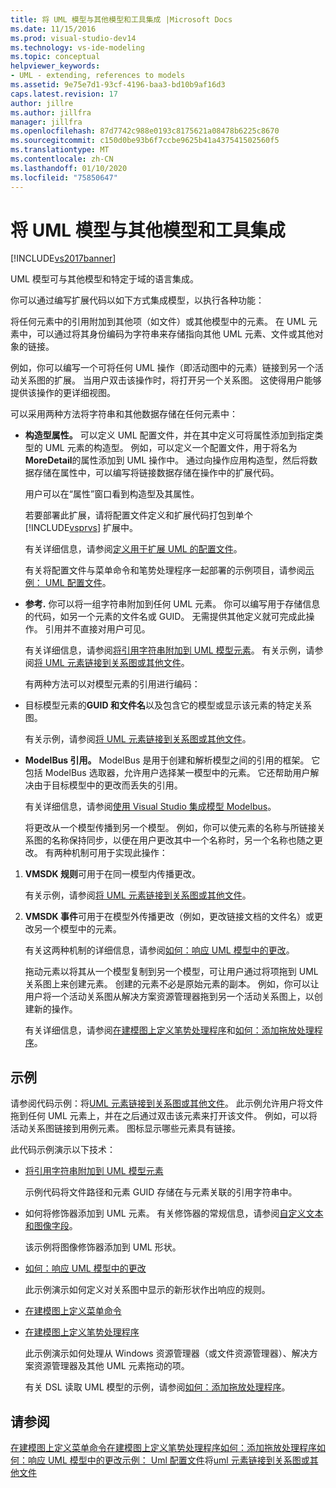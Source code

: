 ```yaml
---
title: 将 UML 模型与其他模型和工具集成 |Microsoft Docs
ms.date: 11/15/2016
ms.prod: visual-studio-dev14
ms.technology: vs-ide-modeling
ms.topic: conceptual
helpviewer_keywords:
- UML - extending, references to models
ms.assetid: 9e75e7d1-93cf-4196-baa3-bd10b9af16d3
caps.latest.revision: 17
author: jillre
ms.author: jillfra
manager: jillfra
ms.openlocfilehash: 87d7742c988e0193c8175621a08478b6225c8670
ms.sourcegitcommit: c150d0be93b6f7ccbe9625b41a437541502560f5
ms.translationtype: MT
ms.contentlocale: zh-CN
ms.lasthandoff: 01/10/2020
ms.locfileid: "75850647"
---
```

# <a name="integrate-uml-models-with-other-models-and-tools"></a>将 UML 模型与其他模型和工具集成
[!INCLUDE[vs2017banner](../includes/vs2017banner.md)]

UML 模型可与其他模型和特定于域的语言集成。

 你可以通过编写扩展代码以如下方式集成模型，以执行各种功能：

 将任何元素中的引用附加到其他项（如文件）或其他模型中的元素。
在 UML 元素中，可以通过将其身份编码为字符串来存储指向其他 UML 元素、文件或其他对象的链接。

 例如，你可以编写一个可将任何 UML 操作（即活动图中的元素）链接到另一个活动关系图的扩展。 当用户双击该操作时，将打开另一个关系图。 这使得用户能够提供该操作的更详细视图。

 可以采用两种方法将字符串和其他数据存储在任何元素中：

- **构造型属性。** 可以定义 UML 配置文件，并在其中定义可将属性添加到指定类型的 UML 元素的构造型。 例如，可以定义一个配置文件，用于将名为**MoreDetail**的属性添加到 UML 操作中。 通过向操作应用构造型，然后将数据存储在属性中，可以编写将链接数据存储在操作中的扩展代码。

   用户可以在“属性”窗口看到构造型及其属性。

   若要部署此扩展，请将配置文件定义和扩展代码打包到单个 [!INCLUDE[vsprvs](../includes/vsprvs-md.md)] 扩展中。

   有关详细信息，请参阅[定义用于扩展 UML 的配置文件](../modeling/define-a-profile-to-extend-uml.md)。

   有关将配置文件与菜单命令和笔势处理程序一起部署的示例项目，请参阅[示例： UML 配置文件](https://docs.microsoft.com/samples/browse/?redirectedfrom=MSDN-samples)。

- **参考.** 你可以将一组字符串附加到任何 UML 元素。 你可以编写用于存储信息的代码，如另一个元素的文件名或 GUID。 无需提供其他定义就可完成此操作。 引用并不直接对用户可见。

   有关详细信息，请参阅[将引用字符串附加到 UML 模型元素](../modeling/attach-reference-strings-to-uml-model-elements.md)。 有关示例，请参阅[将 UML 元素链接到关系图或其他文件](https://docs.microsoft.com/samples/browse/?redirectedfrom=MSDN-samples)。

  有两种方法可以对模型元素的引用进行编码：

- 目标模型元素的**GUID 和文件名**以及包含它的模型或显示该元素的特定关系图。

   有关示例，请参阅[将 UML 元素链接到关系图或其他文件](https://docs.microsoft.com/samples/browse/?redirectedfrom=MSDN-samples)。

- **ModelBus 引用。** ModelBus 是用于创建和解析模型之间的引用的框架。 它包括 ModelBus 选取器，允许用户选择某一模型中的元素。 它还帮助用户解决由于目标模型中的更改而丢失的引用。

   有关详细信息，请参阅[使用 Visual Studio 集成模型 Modelbus](../modeling/integrating-models-by-using-visual-studio-modelbus.md)。

  将更改从一个模型传播到另一个模型。
  例如，你可以使元素的名称与所链接关系图的名称保持同步，以便在用户更改其中一个名称时，另一个名称也随之更改。 有两种机制可用于实现此操作：

1. **VMSDK 规则**可用于在同一模型内传播更改。

    有关示例，请参阅[将 UML 元素链接到关系图或其他文件](https://docs.microsoft.com/samples/browse/?redirectedfrom=MSDN-samples)。

2. **VMSDK 事件**可用于在模型外传播更改（例如，更改链接文档的文件名）或更改另一个模型中的元素。

   有关这两种机制的详细信息，请参阅[如何：响应 UML 模型中的更改](../misc/how-to-respond-to-changes-in-a-uml-model.md)。

   拖动元素以将其从一个模型复制到另一个模型，可让用户通过将项拖到 UML 关系图上来创建元素。 创建的元素不必是原始元素的副本。 例如，你可以让用户将一个活动关系图从解决方案资源管理器拖到另一个活动关系图上，以创建新的操作。

   有关详细信息，请参阅[在建模图上定义笔势处理程序](../modeling/define-a-gesture-handler-on-a-modeling-diagram.md)和[如何：添加拖放处理程序](../modeling/how-to-add-a-drag-and-drop-handler.md)。

## <a name="samples"></a>示例
 请参阅代码示例：将[UML 元素链接到关系图或其他文件](https://docs.microsoft.com/samples/browse/?redirectedfrom=MSDN-samples)。 此示例允许用户将文件拖到任何 UML 元素上，并在之后通过双击该元素来打开该文件。 例如，可以将活动关系图链接到用例元素。 图标显示哪些元素具有链接。

 此代码示例演示以下技术：

- [将引用字符串附加到 UML 模型元素](../modeling/attach-reference-strings-to-uml-model-elements.md)

   示例代码将文件路径和元素 GUID 存储在与元素关联的引用字符串中。

- 如何将修饰器添加到 UML 元素。 有关修饰器的常规信息，请参阅[自定义文本和图像字段](../modeling/customizing-text-and-image-fields.md)。

   该示例将图像修饰器添加到 UML 形状。

- [如何：响应 UML 模型中的更改](../misc/how-to-respond-to-changes-in-a-uml-model.md)

   此示例演示如何定义对关系图中显示的新形状作出响应的规则。

- [在建模图上定义菜单命令](../modeling/define-a-menu-command-on-a-modeling-diagram.md)

- [在建模图上定义笔势处理程序](../modeling/define-a-gesture-handler-on-a-modeling-diagram.md)

   此示例演示如何处理从 Windows 资源管理器（或文件资源管理器）、解决方案资源管理器及其他 UML 元素拖动的项。

  有关 DSL 读取 UML 模型的示例，请参阅[如何：添加拖放处理程序](../modeling/how-to-add-a-drag-and-drop-handler.md)。

## <a name="see-also"></a>请参阅
 [在建模图上定义菜单命令在](../modeling/define-a-menu-command-on-a-modeling-diagram.md)[建模图上定义笔势处理程序](../modeling/define-a-gesture-handler-on-a-modeling-diagram.md)[如何：添加拖放处理程序](../modeling/how-to-add-a-drag-and-drop-handler.md)[如何：响应 UML 模型中的更改](../misc/how-to-respond-to-changes-in-a-uml-model.md)[示例： Uml 配置文件](https://docs.microsoft.com/samples/browse/?redirectedfrom=MSDN-samples)将[uml 元素链接到关系图或其他文件](https://docs.microsoft.com/samples/browse/?redirectedfrom=MSDN-samples)
